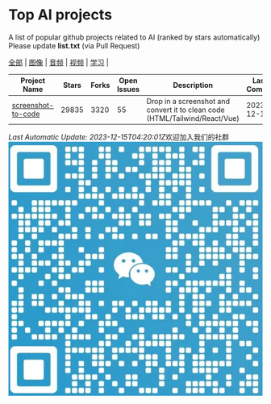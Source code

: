 # Top AI projects
A list of popular github projects related to AI (ranked by stars automatically)
Please update **list.txt** (via Pull Request)

<a href="./README.md">全部</a> |   <a href="./READMEpicture.md">图像</a> |   <a href="./READMEaudio.md">音频</a> | <a href="./READMEvideo.md">视频</a> | <a href="./READMElearn.md">学习</a> | 

| Project Name | Stars | Forks | Open Issues | Description | Last Commit |
| ------------ | ----- | ----- | ----------- | ----------- | ----------- |
| [screenshot-to-code](https://github.com/abi/screenshot-to-code) | 29835 | 3320 | 55 | Drop in a screenshot and convert it to clean code (HTML/Tailwind/React/Vue) | 2023-12-14 |

*Last Automatic Update: 2023-12-15T04:20:01Z*欢迎加入我们的社群 ![](https://raw.githubusercontent.com/mouuii/picture/master/weichat.jpg) 